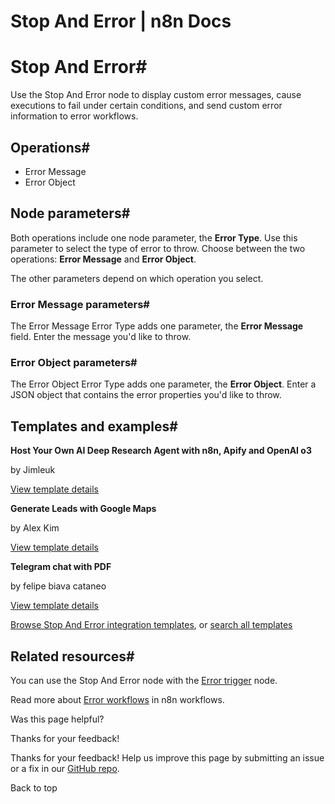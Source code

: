 # Stop And Error | n8n Docs

[ ](https://github.com/n8n-io/n8n-docs/edit/main/docs/integrations/builtin/core-nodes/n8n-nodes-base.stopanderror.md "Edit this page")

# Stop And Error#

Use the Stop And Error node to display custom error messages, cause executions to fail under certain conditions, and send custom error information to error workflows.

## Operations#

  * Error Message
  * Error Object

## Node parameters#

Both operations include one node parameter, the **Error Type**. Use this parameter to select the type of error to throw. Choose between the two operations: **Error Message** and **Error Object**.

The other parameters depend on which operation you select.

### Error Message parameters#

The Error Message Error Type adds one parameter, the **Error Message** field. Enter the message you'd like to throw.

### Error Object parameters#

The Error Object Error Type adds one parameter, the **Error Object**. Enter a JSON object that contains the error properties you'd like to throw.

## Templates and examples#

**Host Your Own AI Deep Research Agent with n8n, Apify and OpenAI o3**

by Jimleuk

[View template details](https://n8n.io/workflows/2878-host-your-own-ai-deep-research-agent-with-n8n-apify-and-openai-o3/)

**Generate Leads with Google Maps**

by Alex Kim

[View template details](https://n8n.io/workflows/2605-generate-leads-with-google-maps/)

**Telegram chat with PDF**

by felipe biava cataneo

[View template details](https://n8n.io/workflows/2392-telegram-chat-with-pdf/)

[Browse Stop And Error integration templates](https://n8n.io/integrations/stop-and-error/), or [search all templates](https://n8n.io/workflows/)

## Related resources#

You can use the Stop And Error node with the [Error trigger](../n8n-nodes-base.errortrigger/) node.

Read more about [Error workflows](../../../../flow-logic/error-handling/) in n8n workflows.

Was this page helpful? 

Thanks for your feedback! 

Thanks for your feedback! Help us improve this page by submitting an issue or a fix in our [GitHub repo](https://github.com/n8n-io/n8n-docs). 

Back to top